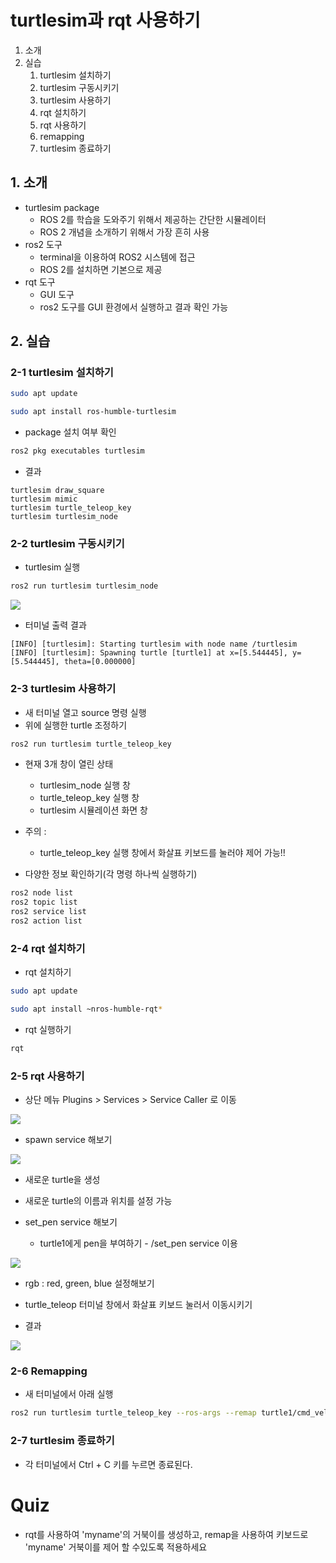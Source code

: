 # turtlesim과 rqt 사용하기
1. 소개
2. 실습
   1. turtlesim 설치하기
   2. turtlesim 구동시키기
   3. turtlesim 사용하기
   4. rqt 설치하기
   5. rqt 사용하기
   6. remapping
   7. turtlesim 종료하기

## 1. 소개
* turtlesim package
  * ROS 2를 학습을 도와주기 위해서 제공하는 간단한 시뮬레이터
  * ROS 2 개념을 소개하기 위해서 가장 흔히 사용
* ros2 도구
  * terminal을 이용하여 ROS2 시스템에 접근
  * ROS 2를 설치하면 기본으로 제공
* rqt 도구
  * GUI 도구
  * ros2 도구를 GUI 환경에서 실행하고 결과 확인 가능

## 2. 실습
### 2-1 turtlesim 설치하기
```bash
sudo apt update

sudo apt install ros-humble-turtlesim
```

* package 설치 여부 확인
```bash
ros2 pkg executables turtlesim
```

* 결과
```
turtlesim draw_square
turtlesim mimic
turtlesim turtle_teleop_key
turtlesim turtlesim_node
```

### 2-2 turtlesim 구동시키기
* turtlesim 실행
```bash
ros2 run turtlesim turtlesim_node
```
![](https://docs.ros.org/en/humble/_images/turtlesim.png)

* 터미널 출력 결과
```
[INFO] [turtlesim]: Starting turtlesim with node name /turtlesim
[INFO] [turtlesim]: Spawning turtle [turtle1] at x=[5.544445], y=[5.544445], theta=[0.000000]
```

### 2-3 turtlesim 사용하기
* 새 터미널 열고 source 명령 실행
* 위에 실행한 turtle 조정하기
```bash
ros2 run turtlesim turtle_teleop_key
```

* 현재 3개 창이 열린 상태
  * turtlesim_node 실행 창
  * turtle_teleop_key 실행 창
  * turtlesim 시뮬레이션 화면 창
* 주의 :
  * turtle_teleop_key 실행 창에서 화살표 키보드를 눌러야 제어 가능!!

* 다양한 정보 확인하기(각 명령 하나씩 실행하기)
```bash
ros2 node list
ros2 topic list
ros2 service list
ros2 action list
```

### 2-4 rqt 설치하기
* rqt 설치하기
```bash
sudo apt update

sudo apt install ~nros-humble-rqt*
```

* rqt 실행하기
```bash
rqt
```

### 2-5 rqt 사용하기
* 상단 메뉴 Plugins > Services > Service Caller 로 이동

![](https://docs.ros.org/en/humble/_images/rqt.png)

* spawn service 해보기

![](https://docs.ros.org/en/humble/_images/spawn.png)
  * 새로운 turtle을 생성
  * 새로운 turtle의 이름과 위치를 설정 가능

* set_pen service 해보기
  * turtle1에게 pen을 부여하기 - /set_pen service 이용

![](https://docs.ros.org/en/humble/_images/set_pen.png)
  * rgb : red, green, blue 설정해보기
  * turtle_teleop 터미널 창에서 화살표 키보드 눌러서 이동시키기

* 결과

![](https://docs.ros.org/en/humble/_images/new_pen.png)


### 2-6 Remapping
* 새 터미널에서 아래 실행
```bash
ros2 run turtlesim turtle_teleop_key --ros-args --remap turtle1/cmd_vel:=turtle2/cmd_vel
```

### 2-7 turtlesim 종료하기
* 각 터미널에서 Ctrl + C 키를 누르면 종료된다.


# Quiz
 - rqt를 사용하여 'myname'의 거북이를 생성하고, remap을 사용하여 키보드로 'myname' 거북이를 제어 할 수있도록 적용하세요